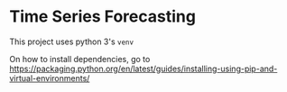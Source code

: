 # Time Series Forecasting

This project uses python 3's `venv`

On how to install dependencies, go to https://packaging.python.org/en/latest/guides/installing-using-pip-and-virtual-environments/
